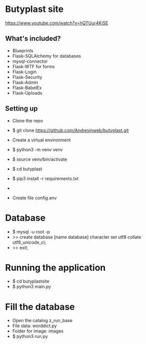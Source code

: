 # Butyplast site

<https://www.youtube.com/watch?v=hQTUur4KiSE>

## What's included?

* Blueprints
* Flask-SQLAlchemy for databases
* mysql-connector
* Flask-WTF for forms
* Flask-Login
* Flask-Security
* Flask-Admin
* Flask-BabelEx
* Flask-Uploads

## Setting up

* Clone the repo
* $ git clone <https://github.com/Andreyinweb/butyplast.git>
* Create a virtual environment
* $ python3 -m venv venv
* $ source venv/bin/activate
* $ cd butyplast
* $ pip3 install -r requirements.txt
*

* Сreate file config.env

# Database

* $ mysql -u root -p
* \>>  create database [name database] character set utf8 collate utf8_unicode_ci;
* \>>  exit;

# Running the application

* $ cd butyplastsite
* $ python3 main.py

# Fill the database

* Open the catalog z_run_base
* File data: worddict.py
* Folder for image: images
* $ python3 run.py